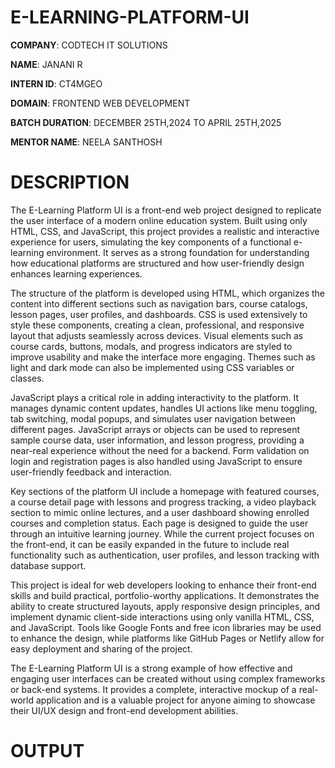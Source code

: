 # E-LEARNING-PLATFORM-UI

**COMPANY**: CODTECH IT SOLUTIONS

**NAME**: JANANI R

**INTERN ID**: CT4MGEO

**DOMAIN**: FRONTEND WEB DEVELOPMENT

**BATCH DURATION**: DECEMBER 25TH,2024 TO APRIL 25TH,2025

**MENTOR NAME**: NEELA SANTHOSH

# DESCRIPTION

The E-Learning Platform UI is a front-end web project designed to replicate the user interface of a modern online education system. Built using only HTML, CSS, and JavaScript, this project provides a realistic and interactive experience for users, simulating the key components of a functional e-learning environment. It serves as a strong foundation for understanding how educational platforms are structured and how user-friendly design enhances learning experiences.

The structure of the platform is developed using HTML, which organizes the content into different sections such as navigation bars, course catalogs, lesson pages, user profiles, and dashboards. CSS is used extensively to style these components, creating a clean, professional, and responsive layout that adjusts seamlessly across devices. Visual elements such as course cards, buttons, modals, and progress indicators are styled to improve usability and make the interface more engaging. Themes such as light and dark mode can also be implemented using CSS variables or classes.

JavaScript plays a critical role in adding interactivity to the platform. It manages dynamic content updates, handles UI actions like menu toggling, tab switching, modal popups, and simulates user navigation between different pages. JavaScript arrays or objects can be used to represent sample course data, user information, and lesson progress, providing a near-real experience without the need for a backend. Form validation on login and registration pages is also handled using JavaScript to ensure user-friendly feedback and interaction.

Key sections of the platform UI include a homepage with featured courses, a course detail page with lessons and progress tracking, a video playback section to mimic online lectures, and a user dashboard showing enrolled courses and completion status. Each page is designed to guide the user through an intuitive learning journey. While the current project focuses on the front-end, it can be easily expanded in the future to include real functionality such as authentication, user profiles, and lesson tracking with database support.

This project is ideal for web developers looking to enhance their front-end skills and build practical, portfolio-worthy applications. It demonstrates the ability to create structured layouts, apply responsive design principles, and implement dynamic client-side interactions using only vanilla HTML, CSS, and JavaScript. Tools like Google Fonts and free icon libraries may be used to enhance the design, while platforms like GitHub Pages or Netlify allow for easy deployment and sharing of the project.

The E-Learning Platform UI is a strong example of how effective and engaging user interfaces can be created without using complex frameworks or back-end systems. It provides a complete, interactive mockup of a real-world application and is a valuable project for anyone aiming to showcase their UI/UX design and front-end development abilities.

# OUTPUT



